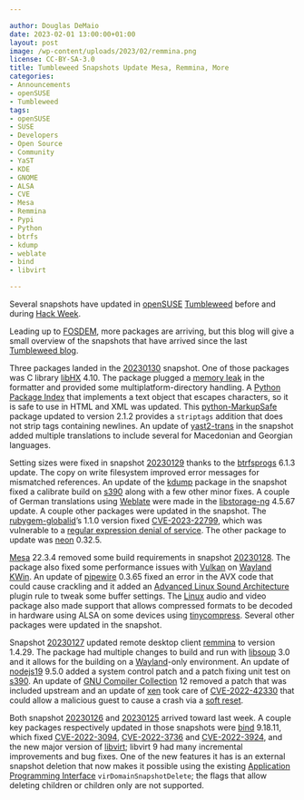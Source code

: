 ```yaml
---

author: Douglas DeMaio
date: 2023-02-01 13:00:00+01:00
layout: post
image: /wp-content/uploads/2023/02/remmina.png
license: CC-BY-SA-3.0
title: Tumbleweed Snapshots Update Mesa, Remmina, More
categories:
- Announcements
- openSUSE
- Tumbleweed
tags:
- openSUSE
- SUSE
- Developers
- Open Source
- Community
- YaST
- KDE
- GNOME
- ALSA
- CVE
- Mesa
- Remmina
- Pypi
- Python
- btrfs
- kdump
- weblate
- bind
- libvirt

---
```


Several snapshots have updated in [openSUSE](https://get.opensuse.org/) [Tumbleweed](https://get.opensuse.org/tumbleweed/) before and during [Hack Week](https://news.opensuse.org/2023/01/30/hw-fun-begins/).

Leading up to [FOSDEM](https://fosdem.org/), more packages are arriving, but this blog will give a small overview of the snapshots that have arrived since the last [Tumbleweed blog](https://news.opensuse.org/2023/01/26/firefox-apache-libreoffice-up-in-tw/).

Three packages landed in the [20230130](https://lists.opensuse.org/archives/list/factory@lists.opensuse.org/thread/PVRNKLRRXRCPHUKOEOIZAFF5SHZCRPKG/) snapshot. One of those packages was C library [libHX](https://inai.de/projects/libhx/) 4.10. The package plugged a [memory leak](https://en.wikipedia.org/wiki/Memory_leak) in the formatter and provided some multiplatform-directory handling. A [Python Package Index](https://pypi.org/) that implements a text object that escapes characters, so it is safe to use in HTML and XML was updated. This [python-MarkupSafe](https://pypi.org/project/MarkupSafe/) package updated to version 2.1.2 provides a `striptags` addition that does not strip tags containing newlines. An update of [yast2-trans](https://software.opensuse.org/package/yast2-trans) in the snapshot added multiple translations to include several for Macedonian and Georgian languages. 

Setting sizes were fixed in snapshot [20230129](https://lists.opensuse.org/archives/list/factory@lists.opensuse.org/thread/YMPUFODRAO4UKOFVHOIZGGJAUDPW45YQ/) thanks to the [btrfsprogs](https://btrfs.wiki.kernel.org/) 6.1.3 update. The copy on write filesystem improved error messages for mismatched references. An update of the [kdump](https://www.kernel.org/doc/html/latest/admin-guide/kdump/kdump.html) package in the snapshot fixed a calibrate build on [s390](https://en.wikipedia.org/wiki/IBM_System/390) along with a few other minor fixes. A couple of German translations using [Weblate](https://weblate.org/) were made in the [libstorage-ng](https://github.com/openSUSE/libstorage-ng) 4.5.67 update. A couple other packages were updated in the snapshot. The [rubygem-globalid](https://rubygems.org/gems/globalid/versions/0.3.7)’s 1.1.0 version fixed [CVE-2023-22799](https://www.suse.com/security/cve/CVE-2023-22799.html), which was vulnerable to a [regular expression denial of service](https://en.wikipedia.org/wiki/ReDoS). The other package to update was [neon](https://notroj.github.io/neon) 0.32.5.

[Mesa](https://www.mesa3d.org/) 22.3.4 removed some build requirements in snapshot [20230128](https://lists.opensuse.org/archives/list/factory@lists.opensuse.org/thread/XUFCPQV4QVDN3FTHNGUH3NZ4KGW7AKY2/). The package also fixed some performance issues with [Vulkan](https://www.vulkan.org/) on [Wayland](https://wayland.freedesktop.org/) [KWin](https://userbase.kde.org/KWin). An update of [pipewire](https://pipewire.org/) 0.3.65 fixed an error in the AVX code that could cause crackling and it added an [Advanced Linux Sound Architecture](https://en.wikipedia.org/wiki/Advanced_Linux_Sound_Architecture) plugin rule to tweak some buffer settings. The [Linux](https://www.kernel.org/) audio and video package also made support that allows compressed formats to be decoded in hardware using ALSA on some devices using [tinycompress](https://github.com/alsa-project/tinycompress). Several other packages were updated in the snapshot.

Snapshot [20230127](https://lists.opensuse.org/archives/list/factory@lists.opensuse.org/thread/3GWMJO37ZKCCPOX7DXEXOZSG5B7CL2AF/) updated remote desktop client [remmina](https://remmina.org/) to version 1.4.29. The package had multiple changes to build and run with [libsoup](https://gitlab.gnome.org/GNOME/libsoup.git) 3.0 and it allows for the building on a [Wayland](https://wayland.freedesktop.org/)-only environment. An update of [nodejs19](https://nodejs.org/en/) 9.5.0 added a system control patch and a patch fixing unit test on [s390](https://en.wikipedia.org/wiki/IBM_System/390). An update of [GNU Compiler Collection](https://gcc.gnu.org/) 12 removed a patch that was included upstream and an update of [xen](https://xenproject.org/) took care of [CVE-2022-42330](https://www.suse.com/pt-br/security/cve/CVE-2022-42330.html) that could allow a malicious guest to cause a crash via a [soft reset](https://xenbits.xen.org/xsa/advisory-425.html).

Both snapshot [20230126](https://lists.opensuse.org/archives/list/factory@lists.opensuse.org/thread/FLRLACTS7AQ2RHTHTSOPEWFXQJFXCLXU/) and [20230125](https://lists.opensuse.org/archives/list/factory@lists.opensuse.org/thread/DHTLCN4LWTTYVEONZSAG3AHCMKJUQWR5/) arrived toward last week. A couple key packages respectively updated in those snapshots were [bind](https://bind9.readthedocs.io) 9.18.11, which fixed [CVE-2022-3094](https://www.suse.com/de-de/security/cve/CVE-2022-3094.html), [CVE-2022-3736](https://access.redhat.com/security/cve/cve-2022-3736) and [CVE-2022-3924](https://kb.isc.org/docs/cve-2022-3924), and the new major version of [libvirt](https://libvirt.org); libvirt 9 had many incremental improvements and bug fixes. One of the new features it has is an external snapshot deletion that now makes it possible using the existing [Application Programming Interface](https://en.wikipedia.org/wiki/API) `virDomainSnapshotDelete`; the flags that allow deleting children or children only are not supported.

<meta name="openSUSE, Tumbleweed, Developers, sysadmin, user, Open Source, rolling release, gamers, superuser, distrowatch, hacker, Linux, Kernel, yast, icewm, alsa, mesa, remmina, btrfs, pipewire" content="HTML,CSS,XML,JavaScript">
